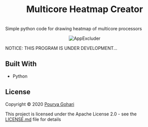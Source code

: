 <h1 align="center"> Multicore Heatmap Creator </h1> <br>
Simple python code for drawing  heatmap of multicore processors


<p align="center">
  <img alt="AppExcluder" title="AppExcluder" src="https://github.com/porya-gohary/Multicore_Heatmap/new/master/sample.png" >
</p>


NOTICE: THIS PROGRAM IS UNDER DEVELOPMENT...

## Built With

* Python

## License
Copyright © 2020 [Pourya Gohari](https://pourya-gohari.ir)

This project is licensed under the Apache License 2.0 - see the [LICENSE.md](LICENSE.md) file for details
